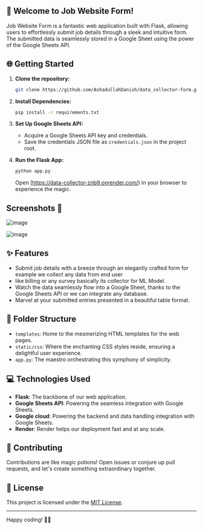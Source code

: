 ## 🚀 Welcome to Job Website Form!

Job Website Form is a fantastic web application built with Flask, allowing users to effortlessly submit job details through a sleek and intuitive form. The submitted data is seamlessly stored in a Google Sheet using the power of the Google Sheets API.

## 🌐 Getting Started

1. **Clone the repository:**

   ```bash
   git clone https://github.com/AshadullahDanish/data_collector-form.git
   ```

2. **Install Dependencies:**

   ```bash
   pip install -r requirements.txt
   ```

3. **Set Up Google Sheets API:**
   - Acquire a Google Sheets API key and credentials.
   - Save the credentials JSON file as `credentials.json` in the project root.

4. **Run the Flask App:**

   ```bash
   python app.py
   ```

   Open [https://data-collector-znb9.onrender.com/) in your browser to experience the magic.
## Screenshots 📸
![image](https://github.com/AshadullahDanish/data_collector-form-/assets/77275155/079da2be-b3d8-4b24-9235-88293e856f71)

![image](https://github.com/AshadullahDanish/data_collector-form-/assets/77275155/762d91a1-f0ea-4f0e-90f1-a9a310e45e1a)


## ✨ Features

- Submit job details with a breeze through an elegantly crafted form for example we collect any data from end user
- like billing or any survey basically its collector for ML Model.
- Watch the data seamlessly flow into a Google Sheet, thanks to the Google Sheets API or we can integrate any database.
- Marvel at your submitted entries presented in a beautiful table format.

## 📁 Folder Structure

- `templates`: Home to the mesmerizing HTML templates for the web pages.
- `static/css`: Where the enchanting CSS styles reside, ensuring a delightful user experience.
- `app.py`: The maestro orchestrating this symphony of simplicity.

## 💻 Technologies Used

- **Flask**: The backbone of our web application.
- **Google Sheets API**: Powering the seamless integration with Google Sheets.
- **Google cloud**: Powering the backend and data handling integration with Google Sheets.
- **Render**: Render helps our deployment fast and at any scale.

## 🤝 Contributing

Contributions are like magic potions! Open issues or conjure up pull requests, and let's create something extraordinary together.

## 📜 License

This project is licensed under the [MIT License](LICENSE).

---

Happy coding! 🚀✨
```

